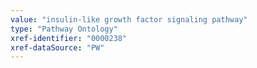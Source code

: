 ```yaml
---
value: "insulin-like growth factor signaling pathway"
type: "Pathway Ontology"
xref-identifier: "0000238"
xref-dataSource: "PW"
---
```

